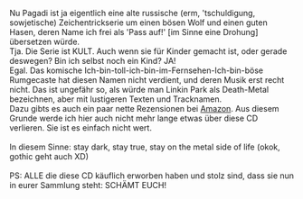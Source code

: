 <html><body><p>Nu Pagadi ist ja eigentlich eine alte russische (erm, 'tschuldigung, sowjetische) Zeichentrickserie um einen bösen Wolf und einen guten Hasen, deren Name ich frei als 'Pass auf!' [im Sinne eine Drohung] übersetzen würde.<br>
Tja. Die Serie ist KULT. Auch wenn sie für Kinder gemacht ist, oder gerade deswegen? Bin ich selbst noch ein Kind? JA!<br>
Egal. Das komische Ich-bin-toll-ich-bin-im-Fernsehen-Ich-bin-böse Rumgecaste hat diesen Namen nicht verdient, und deren Musik erst recht nicht. Das ist ungefähr so, als würde man Linkin Park als Death-Metal bezeichnen, aber mit lustigeren Texten und Tracknamen.<br>
Dazu gibts es auch ein paar nette Rezensionen bei <a href="http://www.amazon.de/exec/obidos/ASIN/B0006UYR2G/ref%3Dase%5Flaut-21/028-0733662-0018966">Amazon</a>. Aus diesem Grunde werde ich hier auch nicht mehr lange etwas über diese CD verlieren. Sie ist es einfach nicht wert.<br>
<br>
In diesem Sinne: stay dark, stay true, stay on the metal side of life (okok, gothic geht auch XD)<br>
<br>
PS: ALLE die diese CD käuflich erworben haben und stolz sind, dass sie nun in eurer Sammlung steht: SCHÄMT EUCH!</p></body></html>